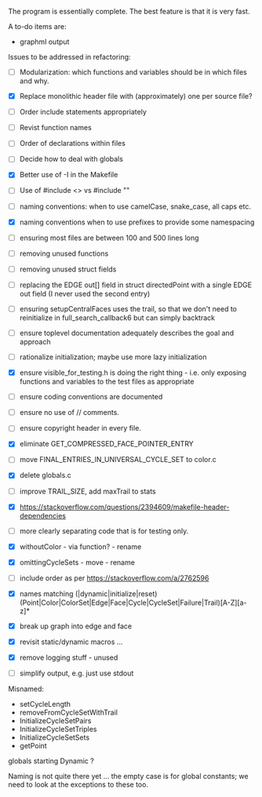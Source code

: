 The program is essentially complete. The best feature is that it is very fast.

A to-do items are:
- graphml output

Issues to be addressed in refactoring:
- [ ] Modularization: which functions and variables should be in which files and why.
- [x] Replace monolithic header file with (approximately) one per source file?
- [ ] Order include statements appropriately
- [ ] Revist function names
- [ ] Order of declarations within files
- [ ] Decide how to deal with globals
- [x] Better use of -I in the Makefile
- [ ] Use of #include <> vs #include ""
- [ ] naming conventions: when to use camelCase, snake_case, all caps etc.
- [x] naming conventions when to use prefixes to provide some namespacing
- [ ] ensuring most files are between 100 and 500 lines long
- [ ] removing unused functions
- [ ] removing unused struct fields
- [ ] replacing the EDGE out[] field in struct directedPoint with a single EDGE out field (I never used the second entry)
- [ ] ensuring setupCentralFaces uses the trail, so that we don't need to reinitialize in full_search_callback6 but can simply backtrack
- [ ] ensure toplevel documentation adequately describes the goal and approach
- [ ] rationalize initialization; maybe use more lazy initialization
- [x] ensure visible_for_testing.h is doing the right thing - i.e. only exposing functions and variables to the test files as appropriate
- [ ] ensure coding conventions are documented
- [ ] ensure no use of // comments.
- [ ] ensure copyright header in every file.
- [x] eliminate GET_COMPRESSED_FACE_POINTER_ENTRY
- [ ] move FINAL_ENTRIES_IN_UNIVERSAL_CYCLE_SET to color.c
- [x] delete globals.c
- [ ] improve TRAIL_SIZE, add maxTrail to stats
- [x] https://stackoverflow.com/questions/2394609/makefile-header-dependencies
- [ ] more clearly separating code that is for testing only.
- [x] withoutColor - via function? - rename
- [x] omittingCycleSets - move - rename
- [ ] include order as per https://stackoverflow.com/a/2762596
- [x] names matching (|dynamic|initialize|reset)(Point|Color|ColorSet|Edge|Face|Cycle|CycleSet|Failure|Trail)[A-Z][a-z]*
- [x] break up graph into edge and face
- [x] revisit static/dynamic macros ...
- [x] remove logging stuff - unused
- [ ] simplify output, e.g. just use stdout


Misnamed:
- setCycleLength
- removeFromCycleSetWithTrail
- InitializeCycleSetPairs
- InitializeCycleSetTriples
- InitializeCycleSetSets
- getPoint

globals starting Dynamic ?

Naming is not quite there yet ... the empty case is for global constants; we need to look at the exceptions
to these too.

